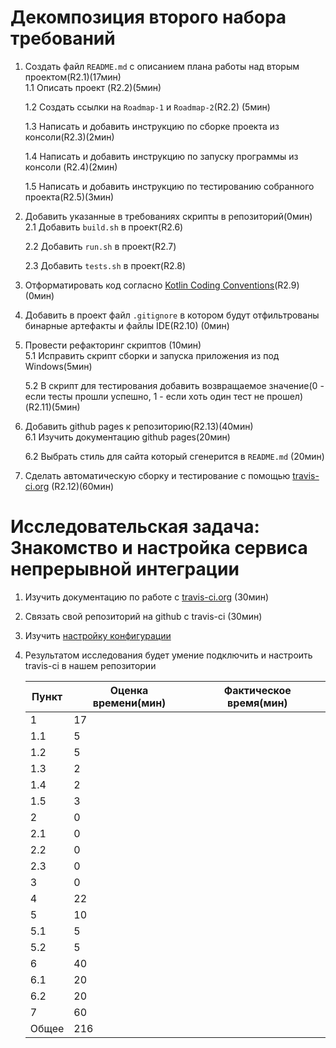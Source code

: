# Декомпозиция второго набора требований
 1. Создать файл `README.md` с описанием плана работы над вторым проектом(R2.1)(17мин)   
    1.1 Описать проект (R2.2)(5мин) 
 
    1.2 Создать ссылки на `Roadmap-1` и `Roadmap-2`(R2.2) (5мин) 

    1.3 Написать и добавить инструкцию по сборке проекта из консоли(R2.3)(2мин)   
 
    1.4 Написать и добавить инструкцию по запуску программы из консоли (R2.4)(2мин)  
 
    1.5 Написать и добавить инструкцию по тестированию собранного проекта(R2.5)(3мин)   
    
 2. Добавить указанные в требованиях скрипты в репозиторий(0мин)   
    2.1 Добавить `build.sh` в проект(R2.6)  
    
    2.2 Добавить `run.sh` в проект(R2.7)  
    
    2.3 Добавить `tests.sh` в проект(R2.8)   
    
 3. Отформатировать код согласно  [Kotlin Coding Conventions](https://kotlinlang.org/docs/reference/coding-conventions.html)(R2.9) (0мин)  
 
 4. Добавить в проект  файл `.gitignore` в котором будут отфильтрованы бинарные артефакты и файлы IDE(R2.10) (0мин)
 
 5. Провести рефакторинг скриптов (10мин)   
    5.1 Исправить скрипт сборки  и запуска приложения из под Windows(5мин)    
   
    5.2 В скрипт для тестирования добавить возвращаемое значение(0 - если тесты прошли успешно, 1 - если хоть один тест не прошел)(R2.11)(5мин)  
    
 6. Добавить github pages к репозиторию(R2.13)(40мин)  
    6.1 Изучить документацию github pages(20мин)  
   
    6.2 Выбрать стиль для сайта который сгенерится в `README.md` (20мин)
 
 7. Сделать автоматическую сборку и тестирование с помощью [travis-ci.org](https://blog.travis-ci.com/2019-05-30-setting-up-a-ci-cd-process-on-github) (R2.12)(60мин)  
   
# Исследовательская задача: Знакомство и настройка сервиса непрерывной интеграции  
1. Изучить документацию по работе с  [travis-ci.org](https://blog.travis-ci.com/2019-05-30-setting-up-a-ci-cd-process-on-github) (30мин) 

2. Связать свой репозиторий на github с travis-ci (30мин)  

3. Изучить [настройку конфигурации](https://docs.travis-ci.com/user/customizing-the-build/)

4. Результатом исследования будет умение подключить  и настроить travis-ci  в нашем репозитории

   | Пункт | Оценка времени(мин) | Фактическое время(мин)|
   | --- | --- | --- |
   | 1  |  17  |  |
   | 1.1 | 5 |  |
   | 1.2 | 5 |  |
   | 1.3 | 2 |  |
   |  1.4  |  2 |  |
   | 1.5 | 3 |  |
   | 2 | 0 |  |
   |  2.1  |  0 |  |
   | 2.2 | 0 |  |
   | 2.3 | 0 |  |
   | 3 | 0 |  |
   |  4  |  22 |  |
   |  5  | 10 | |
   | 5.1 | 5 |  |
   | 5.2 | 5 |  |
   |  6  |  40 | |
   | 6.1 | 20 |  |
   | 6.2 | 20 |  |
   |  7  |  60 |  |
   | Общее | 216 |  | 
 
 
